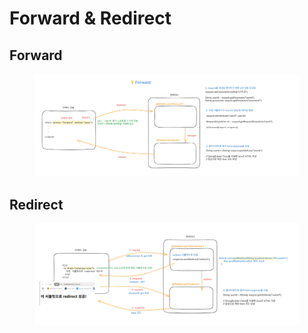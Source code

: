 # Forward & Redirect

## Forward

<figure><img src="../.gitbook/assets/image (84).png" alt=""><figcaption></figcaption></figure>

## Redirect

<figure><img src="../.gitbook/assets/image (85).png" alt=""><figcaption></figcaption></figure>



